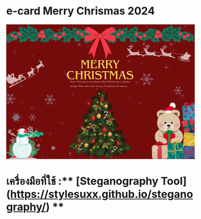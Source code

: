 # e-card Merry Chrismas 2024
![e-card](e-card/e-card.png)
# เครื่องมือที่ใช้ :** [Steganography Tool] (https://stylesuxx.github.io/steganography/) **
